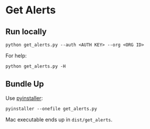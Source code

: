 # Get Alerts

## Run locally

`python get_alerts.py --auth <AUTH KEY> --org <ORG ID>`

For help:

`python get_alerts.py -H`

## Bundle Up

Use [pyinstaller](https://pythonhosted.org/PyInstaller/operating-mode.html):

`pyinstaller --onefile get_alerts.py`

Mac executable ends up in `dist/get_alerts`.